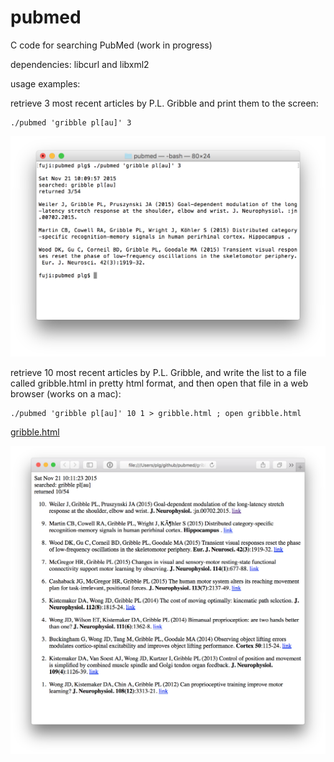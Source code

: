 # pubmed
C code for searching PubMed
(work in progress)

dependencies: libcurl and libxml2

usage examples:

retrieve 3 most recent articles by P.L. Gribble and print them to the screen:

```
./pubmed 'gribble pl[au]' 3
```

![Image](screenshot1.png)


retrieve 10 most recent articles by P.L. Gribble, and write the list
	 to a file called gribble.html in pretty html format, and then
	 open that file in a web browser (works on a mac):

```
./pubmed 'gribble pl[au]' 10 1 > gribble.html ; open gribble.html
```

[gribble.html](http://htmlpreview.github.com/?https://github.com/paulgribble/pubmed/blob/master/gribble.html)

![Image](screenshot2.png)
